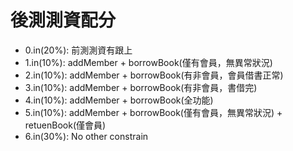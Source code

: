 # 後測測資配分
* 0.in(20%): 前測測資有跟上
* 1.in(10%): addMember + borrowBook(僅有會員，無異常狀況)
* 2.in(10%): addMember + borrowBook(有非會員，會員借書正常)
* 3.in(10%): addMember + borrowBook(有非會員，書借完)
* 4.in(10%): addMember + borrowBook(全功能)
* 5.in(10%): addMember + borrowBook(僅有會員，無異常狀況) + retuenBook(僅會員)
* 6.in(30%): No other constrain